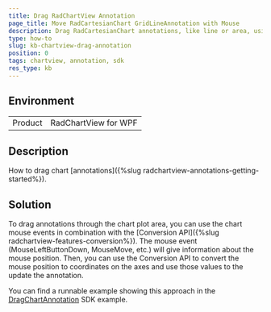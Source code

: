 ```yaml
---
title: Drag RadChartView Annotation
page_title: Move RadCartesianChart GridLineAnnotation with Mouse
description: Drag RadCartesianChart annotations, like line or area, using the mouse and Conversion API.
type: how-to
slug: kb-chartview-drag-annotation
position: 0
tags: chartview, annotation, sdk
res_type: kb
---
```


## Environment
<table>
	<tr>
		<td>Product</td>
		<td>RadChartView for WPF</td>
	</tr>
</table>

## Description

How to drag chart [annotations]({%slug radchartview-annotations-getting-started%}).

## Solution

To drag annotations through the chart plot area, you can use the chart mouse events in combination with the [Conversion API]({%slug radchartview-features-conversion%}). The mouse event (MouseLeftButtonDown, MouseMove, etc.) will give information about the mouse position. Then, you can use the Conversion API to convert the mouse position to coordinates on the axes and use those values to the update the annotation.

You can find a runnable example showing this approach in the [DragChartAnnotation](https://github.com/telerik/xaml-sdk/tree/master/ChartView/WPF/DragChartAnnotation) SDK example.
